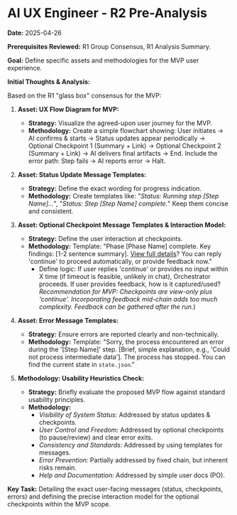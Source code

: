 # AI UX Engineer - R2 Pre-Analysis

**Date:** 2025-04-26

**Prerequisites Reviewed:** R1 Group Consensus, R1 Analysis Summary.

**Goal:** Define specific assets and methodologies for the MVP user experience.

**Initial Thoughts & Analysis:**

Based on the R1 "glass box" consensus for the MVP:

1.  **Asset: UX Flow Diagram for MVP:**
    *   **Strategy:** Visualize the agreed-upon user journey for the MVP.
    *   **Methodology:** Create a simple flowchart showing: User initiates -> AI confirms & starts -> Status updates appear periodically -> Optional Checkpoint 1 (Summary + Link) -> Optional Checkpoint 2 (Summary + Link) -> AI delivers final artifacts -> End. Include the error path: Step fails -> AI reports error -> Halt.

2.  **Asset: Status Update Message Templates:**
    *   **Strategy:** Define the exact wording for progress indication.
    *   **Methodology:** Create templates like: "*Status: Running step [Step Name]...*", "*Status: Step [Step Name] complete.*" Keep them concise and consistent.

3.  **Asset: Optional Checkpoint Message Templates & Interaction Model:**
    *   **Strategy:** Define the user interaction at checkpoints.
    *   **Methodology:** Template: "Phase [Phase Name] complete. Key findings: [1-2 sentence summary]. [View full details](/path/to/artifact.md)? You can reply 'continue' to proceed automatically, or provide feedback now."
        *   Define logic: If user replies 'continue' or provides no input within X time (if timeout is feasible, unlikely in chat), Orchestrator proceeds. If user provides feedback, how is it captured/used? *Recommendation for MVP: Checkpoints are view-only plus 'continue'. Incorporating feedback mid-chain adds too much complexity. Feedback can be gathered after the run.*)

4.  **Asset: Error Message Templates:**
    *   **Strategy:** Ensure errors are reported clearly and non-technically.
    *   **Methodology:** Template: "Sorry, the process encountered an error during the '[Step Name]' step. [Brief, simple explanation, e.g., 'Could not process intermediate data']. The process has stopped. You can find the current state in `state.json`."

5.  **Methodology: Usability Heuristics Check:**
    *   **Strategy:** Briefly evaluate the proposed MVP flow against standard usability principles.
    *   **Methodology:**
        *   *Visibility of System Status:* Addressed by status updates & checkpoints.
        *   *User Control and Freedom:* Addressed by optional checkpoints (to pause/review) and clear error exits.
        *   *Consistency and Standards:* Addressed by using templates for messages.
        *   *Error Prevention:* Partially addressed by fixed chain, but inherent risks remain.
        *   *Help and Documentation:* Addressed by simple user docs (PO).

**Key Task:** Detailing the exact user-facing messages (status, checkpoints, errors) and defining the precise interaction model for the optional checkpoints within the MVP scope. 